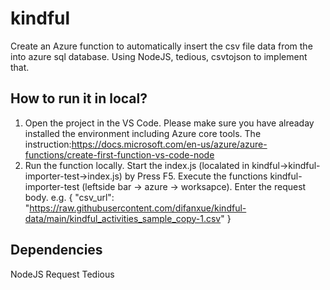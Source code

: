 # kindful
Create an Azure function to automatically insert the csv file data from the into azure sql database. Using NodeJS, tedious, csvtojson to implement that.

## How to run it in local?
1. Open the project in the VS Code. Please make sure you have alreaday installed the environment including Azure core tools. The instruction:https://docs.microsoft.com/en-us/azure/azure-functions/create-first-function-vs-code-node
2. Run the function locally. 
  Start the index.js (localated in kindful->kindful-importer-test->index.js) by Press F5.
  Execute the functions kindful-importer-test (leftside bar -> azure -> worksapce).
  Enter the request body. e.g. { "csv_url": "https://raw.githubusercontent.com/difanxue/kindful-data/main/kindful_activities_sample_copy-1.csv" }

## Dependencies
NodeJS
Request
Tedious

